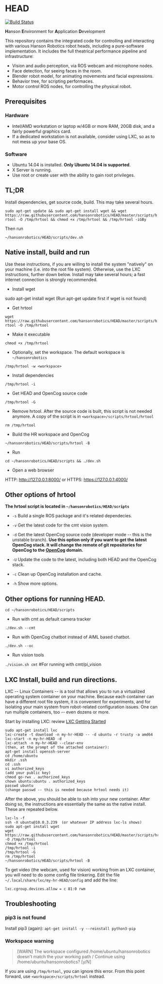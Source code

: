 # HEAD

[![Build Status](http://61.92.69.39:8080/buildStatus/icon?job=ci-HEAD)](http://61.92.69.39:8080/view/hansonrobotics/job/ci-HEAD/)

**H**anson **E**nvironment for **A**pplication **D**evelopment

This repository contains the integrated code for controlling and
interacting with various Hanson Robotics robot heads, including a
pure-software implementation. It includes the full theatrical 
performance pipeline and infrastructure:

* Vision and audio perception, via ROS webcam and microphone nodes.
* Face detection, for seeing faces in the room.
* Blender robot model, for animating movements and facial expressions.
* Behavior tree, for scripting performaces.
* Motor control ROS nodes, for controlling the physical robot.

## Prerequisites

### Hardware

* Intel/AMD workstation or laptop w/4GB or more RAM, 20GB disk, and 
  a fairly powerful graphics card.
* If a dedicated workstation is not available, consider using LXC, so
  as to not mess up your base OS.

### Software

 * Ubuntu 14.04 is installed. **Only Ubuntu 14.04 is supported**.
 * X Server is running.
 * Use root or create user with the ability to gain root privileges.

## TL;DR

Install dependencies, get source code, build. This may take several hours.

`sudo apt-get update && sudo apt-get install wget && wget https://raw.githubusercontent.com/hansonrobotics/HEAD/master/scripts/hrtool -O /tmp/hrtool && chmod +x /tmp/hrtool && /tmp/hrtool -iGBy`

Then run

`~/hansonrobotics/HEAD/scripts/dev.sh`

## Native install, build and run
Use these instructions, if you are willing to install the system "natively" 
on your machine (i.e. into the root file system). Otherwise, use the LXC instructions,
further down below.  Install may take several hours; a fast internet connection is
strongly recommended.

* Install wget

sudo apt-get install wget (Run apt-get update first if wget is not found)

* Get hrtool

`wget https://raw.githubusercontent.com/hansonrobotics/HEAD/master/scripts/hrtool -O /tmp/hrtool`

* Make it executable

`chmod +x /tmp/hrtool`

* Optionally, set the workspace. The default workspace is `~/hansonrobotics`

`/tmp/hrtool -w <workspace>`

* Install dependencies

`/tmp/hrtool -i`

* Get HEAD and OpenCog source code

`/tmp/hrtool -G`


* Remove hrtool. After the source code is built, this script is not
  needed anymore. A copy of the script is in `<workspace>/scripts/hrtool/hrtool`

`rm /tmp/hrtool`

* Build the HR workspace and OpenCog

`~/hansonrobotics/HEAD/scripts/hrtool -B`

* Run

`cd ~/hansonrobotics/HEAD/scripts && ./dev.sh`

* Open a web browser

HTTP: http://127.0.0.1:8000/ or HTTPS: https://127.0.0.1:4000/

## Other options of hrtool

**The hrtool script is located in `~/hansonrobotics/HEAD/scripts`**

* `-s` Build a single ROS package and it's related dependecies.

* `-v` Get the latest code for the cmt vision system.

* `-d` Get the latest OpenCog source code (developer mode -- this is the unstable branch).
   **Use this option only if you want to get the latest OpenCog stack. It will change the
     remote of git repositories for OpenCog to the [OpenCog](https://github.com/opencog) domain.**

* `-U` Update the code to the latest, including both HEAD and the OpenCog stack.

* `-c` Clean up OpenCog installation and cache.

* `-h` Show more options.

## Other options for running HEAD.

`cd ~/hansonrobotics/HEAD/scripts`

* Run with cmt as default camera tracker

`./dev.sh --cmt`

* Run with OpenCog chatbot instead of AIML based chatbot.

`./dev.sh --oc` 

* Run vision tools

`./vision.sh cmt` #For running with cmt/pi_vision

## LXC Install, build and run directions.
LXC -- Linux Containers -- is a tool that allows you to run a virtualized
operating system container on your machine.  Because each container can
have a different root file system, it is convenient for experiments, and
for isolating your main system from robot-related configuration issues.
One can run multiple containers, too -- even dozens or more.

Start by installing LXC: review [LXC Getting Started](https://linuxcontainers.org/lxc/getting-started/)
```
sudo apt-get install lxc
lxc-create -t download -n my-hr-HEAD -- -d ubuntu -r trusty -a amd64
lxc-start -n my-hr-HEAD -d
lxc-attach -n my-hr-HEAD --clear-env
(then, at the prompt of the attached container):
apt-get install openssh-server
cd /home/ubuntu
mkdir .ssh
cd .ssh
vi authorized_keys
(add your public key)
chmod go-rwx . authorized_keys
chown ubuntu:ubuntu . authorized_keys
passwd ubuntu
(change passwd -- this is needed because hrtool needs it)
```
After the above, you should be able to ssh into your new container.
After doing so, the instructions are essentially the same as the
native install.  These are repeated below.
```
lxc-ls -f
ssh -X ubuntu@10.0.3.239  (or whatever IP address lxc-ls shows)
sudo apt-get install wget
wget https://raw.githubusercontent.com/hansonrobotics/HEAD/master/scripts/hrtool -O /tmp/hrtool
chmod +x /tmp/hrtool
/tmp/hrtool -i
/tmp/hrtool -G
rm /tmp/hrtool
~/hansonrobotics/HEAD/scripts/hrtool -B
```
To get video (the webcam, used for vision) working from an LXC container,
you will need to do some config file tinkering.  Edit the file
`~/.local/share/lxc/my-hr-HEAD/config` and add the line:
```
lxc.cgroup.devices.allow = c 81:0 rwm
```


## Troubleshooting

### pip3 is not found
Install pip3 (again): `apt-get install -y --reinstall python3-pip`

### Workspace warning
> [WARN] The workspace configured /home/ubuntu/hansonrobotics doesn't match the your working path /
> Continue using /home/ubuntu/hansonrobotics? [y/N]

If you are using `/tmp/hrtool`, you can ignore this error. From this point forward, 
use `<workspace>/scripts/hrtool` instead.

